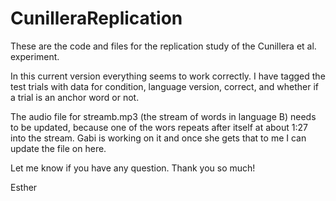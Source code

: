 # CunilleraReplication

These are the code and files for the replication study of the Cunillera et al. experiment.

In this current version everything seems to work correctly. I have tagged the test trials with data for condition, language version, correct, and whether if a trial is an anchor word or not.

The audio file for streamb.mp3 (the stream of words in language B) needs to be updated, because one of the wors repeats after itself at about 1:27 into the stream. Gabi is working on it and once she gets that to me I can update the file on here.

Let me know if you have any question. Thank you so much!

Esther
